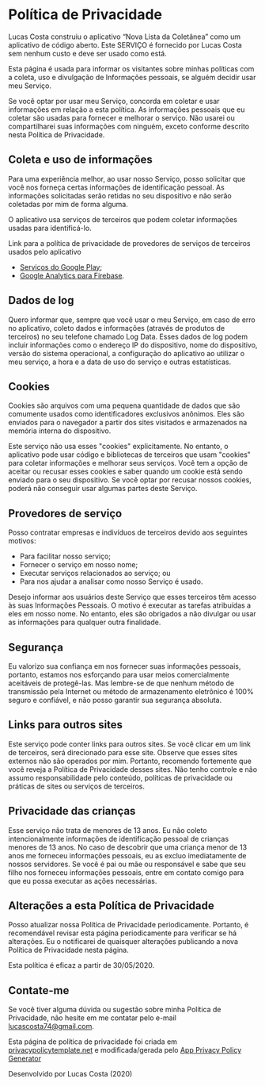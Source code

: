 # Política de Privacidade

Lucas Costa construiu o aplicativo “Nova Lista da Coletânea” como um aplicativo
de código aberto. Este SERVIÇO é fornecido por Lucas Costa sem nenhum
custo e deve ser usado como está.

Esta página é usada para informar os visitantes sobre minhas políticas
com a coleta, uso e divulgação de Informações pessoais, se alguém
decidir usar meu Serviço.

Se você optar por usar meu Serviço, concorda em coletar e usar
informações em relação a esta política. As informações pessoais que eu
coletar são usadas para fornecer e melhorar o serviço. Não usarei ou
compartilharei suas informações com ninguém, exceto conforme descrito
nesta Política de Privacidade.

## Coleta e uso de informações

Para uma experiência melhor, ao usar nosso Serviço, posso solicitar que
você nos forneça certas informações de identificação pessoal. As
informações solicitadas serão retidas no seu dispositivo e não serão
coletadas por mim de forma alguma.

O aplicativo usa serviços de terceiros que podem coletar informações
usadas para identificá-lo.

Link para a política de privacidade de provedores de serviços de
terceiros usados ​​pelo aplicativo

- [Serviços do Google Play](https://policies.google.com/privacy);
- [Google Analytics para Firebase](https://firebase.google.com/policies/analytics).

## Dados de log

Quero informar que, sempre que você usar o meu Serviço, em caso de erro
no aplicativo, coleto dados e informações (através de produtos de
terceiros) no seu telefone chamado Log Data. Esses dados de log podem
incluir informações como o endereço IP do dispositivo, nome do
dispositivo, versão do sistema operacional, a configuração do aplicativo
ao utilizar o meu serviço, a hora e a data de uso do serviço e outras
estatísticas.

## Cookies

Cookies são arquivos com uma pequena quantidade de dados que são
comumente usados ​​como identificadores exclusivos anônimos. Eles são
enviados para o navegador a partir dos sites visitados e armazenados na
memória interna do dispositivo.

Este serviço não usa esses "cookies" explicitamente. No entanto, o
aplicativo pode usar código e bibliotecas de terceiros que usam
"cookies" para coletar informações e melhorar seus serviços. Você tem a
opção de aceitar ou recusar esses cookies e saber quando um cookie está
sendo enviado para o seu dispositivo. Se você optar por recusar nossos
cookies, poderá não conseguir usar algumas partes deste Serviço.

## Provedores de serviço

Posso contratar empresas e indivíduos de terceiros devido aos seguintes
motivos:

- Para facilitar nosso serviço;
- Fornecer o serviço em nosso nome;
- Executar serviços relacionados ao serviço; ou
- Para nos ajudar a analisar como nosso Serviço é usado.

Desejo informar aos usuários deste Serviço que esses terceiros têm
acesso às suas Informações Pessoais. O motivo é executar as tarefas
atribuídas a eles em nosso nome. No entanto, eles são obrigados a não
divulgar ou usar as informações para qualquer outra finalidade.

## Segurança

Eu valorizo ​​sua confiança em nos fornecer suas informações pessoais,
portanto, estamos nos esforçando para usar meios comercialmente
aceitáveis ​​de protegê-las. Mas lembre-se de que nenhum método de
transmissão pela Internet ou método de armazenamento eletrônico é 100%
seguro e confiável, e não posso garantir sua segurança absoluta.

## Links para outros sites

Este serviço pode conter links para outros sites. Se você clicar em um
link de terceiros, será direcionado para esse site. Observe que esses
sites externos não são operados por mim. Portanto, recomendo fortemente
que você reveja a Política de Privacidade desses sites. Não tenho
controle e não assumo responsabilidade pelo conteúdo, políticas de
privacidade ou práticas de sites ou serviços de terceiros.

## Privacidade das crianças

Esse serviço não trata de menores de 13 anos. Eu não coleto
intencionalmente informações de identificação pessoal de crianças
menores de 13 anos. No caso de descobrir que uma criança menor de 13
anos me forneceu informações pessoais, eu as excluo imediatamente de
nossos servidores. Se você é pai ou mãe ou responsável e sabe que seu
filho nos forneceu informações pessoais, entre em contato comigo para
que eu possa executar as ações necessárias.

## Alterações a esta Política de Privacidade

Posso atualizar nossa Política de Privacidade periodicamente. Portanto,
é recomendável revisar esta página periodicamente para verificar se há
alterações. Eu o notificarei de quaisquer alterações publicando a nova
Política de Privacidade nesta página.

Esta política é eficaz a partir de 30/05/2020.

## Contate-me

Se você tiver alguma dúvida ou sugestão sobre minha Política de
Privacidade, não hesite em me contatar pelo e-mail
lucascosta74@gmail.com.

Esta página de política de privacidade foi criada em
[privacypolicytemplate.net](https://www.privacypolicytemplate.net/) e
modificada/gerada pelo [App Privacy Policy Generator](https://app-privacy-policy-generator.firebaseapp.com/)

Desenvolvido por Lucas Costa (2020)
